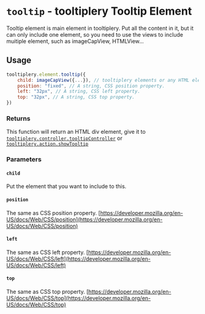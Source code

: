 # `tooltip` - tooltiplery Tooltip Element

Tooltip element is main element in tooltiplery. Put all the content in it, but it can only include one element, so you need to use the views to include muitiple element, such as imageCapView, HTMLView...

## Usage

```javascript
tooltiplery.element.tooltip({
    child: imageCapView({...}), // tooltiplery elements or any HTML element.
    position: "fixed", // A string, CSS position property.
    left: "32px", // A string, CSS left property.
    top: "32px", // A string, CSS top property.
})
```

### Returns

This function will return an HTML div element, give it to [`tooltiplery.controller.tooltipController`](/main/controller/tooltipController) or [`tooltiplery.action.showTooltip`](/main/action/showTooltip)

### Parameters

#### `child`

Put the element that you want to include to this.

#### `position`

The same as CSS position property. [https://developer.mozilla.org/en-US/docs/Web/CSS/position](https://developer.mozilla.org/en-US/docs/Web/CSS/position)

#### `left`

The same as CSS left property. [https://developer.mozilla.org/en-US/docs/Web/CSS/left](https://developer.mozilla.org/en-US/docs/Web/CSS/left)

#### `top`

The same as CSS top property. [https://developer.mozilla.org/en-US/docs/Web/CSS/top](https://developer.mozilla.org/en-US/docs/Web/CSS/top)

